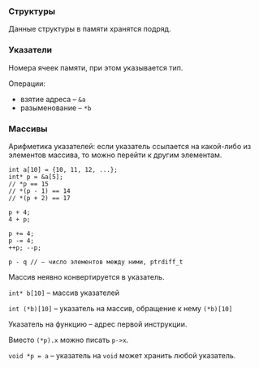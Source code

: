 ### Структуры

Данные структуры в памяти хранятся подряд.

### Указатели

Номера ячеек памяти, при этом указывается тип.

Операции:
* взятие адреса – `&a`
* разыменование – `*b`

### Массивы

Арифметика указателей: если указатель ссылается на какой-либо из элементов массива, то можно перейти к другим элементам.

```
int a[10] = {10, 11, 12, ...};
int* p = &a[5];
// *p == 15
// *(p - 1) == 14
// *(p + 2) == 17

p + 4;
4 + p;

p += 4;
p -= 4;
++p; --p;

p - q // – число элементов между ними, ptrdiff_t
```

Массив неявно конвертируется в указатель.

`int* b[10]` – массив указателей

`int (*b)[10]` – указатель на массив, обращение к нему `(*b)[10]`

Указатель на функцию – адрес первой инструкции.

Вместо `(*p).x` можно писать `p->x`.

`void *p = a` – указатель на `void` может хранить любой указатель.
